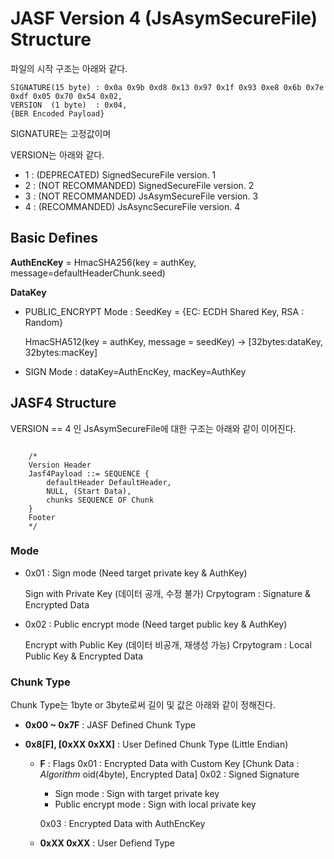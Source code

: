 # JASF Version 4 (JsAsymSecureFile) Structure

파일의 시작 구조는 아래와 같다.

```
SIGNATURE(15 byte) : 0x0a 0x9b 0xd8 0x13 0x97 0x1f 0x93 0xe8 0x6b 0x7e 0xdf 0x05 0x70 0x54 0x02,
VERSION  (1 byte)  : 0x04,
{BER Encoded Payload}
```

SIGNATURE는 고정값이며

VERSION는 아래와 같다.

- 1 : (DEPRECATED) SignedSecureFile version. 1
- 2 : (NOT RECOMMANDED) SignedSecureFile version. 2
- 3 : (NOT RECOMMANDED) JsAsymSecureFile version. 3
- 4 : (RECOMMANDED) JsAsyncSecureFile version. 4



## Basic Defines

**AuthEncKey** = HmacSHA256(key = authKey, message=defaultHeaderChunk.seed)

**DataKey**

* PUBLIC_ENCRYPT Mode :
  SeedKey = {EC: ECDH Shared Key, RSA : Random}

  HmacSHA512(key = authKey, message = seedKey) -> \[32bytes:dataKey, 32bytes:macKey\]

* SIGN Mode : dataKey=AuthEncKey, macKey=AuthKey



## JASF4 Structure

VERSION == 4 인 JsAsymSecureFile에 대한 구조는 아래와 같이 이어진다.

```

    /*
    Version Header
	Jasf4Payload ::= SEQUENCE {
		defaultHeader DefaultHeader,
		NULL, (Start Data),
		chunks SEQUENCE OF Chunk
	}
	Footer
    */
```

### Mode

- 0x01 : Sign mode (Need target private key & AuthKey)

  Sign with Private Key (데이터 공개, 수정 불가)
  Crpytogram : Signature & Encrypted Data

  

- 0x02 : Public encrypt mode (Need target public key & AuthKey)

  Encrypt with Public Key (데이터 비공개, 재생성 가능)
  Crpytogram : Local Public Key & Encrypted Data

### Chunk Type

Chunk Type는 1byte or 3byte로써 길이 및 값은 아래와 같이 정해진다.

- **0x00 ~ 0x7F** : JASF Defined Chunk Type

- **0x8[F], [0xXX 0xXX]** : User Defined Chunk Type (Little Endian)

  - **F** : Flags
    0x01 : Encrypted Data with Custom Key [Chunk Data : *Algorithm* oid(4byte), Encrypted Data]
    0x02 : Signed Signature

    - Sign mode : Sign with target private key
    - Public encrypt mode : Sign with local private key

    0x03 : Encrypted Data with AuthEncKey

  - **0xXX 0xXX** : User Defiend Type



